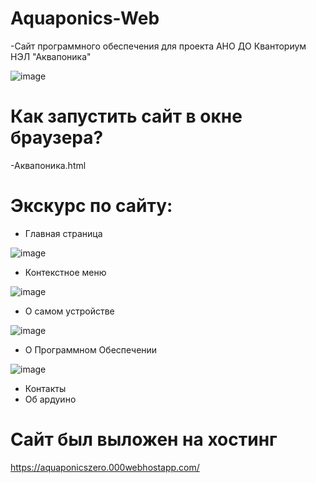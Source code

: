 # Aquaponics-Web
-Сайт программного обеспечения для проекта АНО ДО Кванториум НЭЛ "Аквапоника"

![image](https://user-images.githubusercontent.com/84613812/147713925-dd6c6004-8659-4468-84a8-73d6bc50a289.png)
# Как запустить сайт в окне браузера?
-Аквапоника.html
# Экскурс по сайту:

- Главная страница

![image](https://user-images.githubusercontent.com/84613812/147714018-b4b50248-f81d-421c-b688-50f9309ed560.png)

- Контекстное меню

![image](https://user-images.githubusercontent.com/84613812/147714055-43364397-dd92-41ec-b971-6b8fb7db8d7c.png)

- О самом устройстве

![image](https://user-images.githubusercontent.com/84613812/147714072-c0cfe54f-2fe6-404b-93f0-58c32b31fed5.png)

- О Программном Обеспечении

![image](https://user-images.githubusercontent.com/84613812/147714109-0178e343-103f-4ee0-adc9-19199dbcd1f0.png)

- Контакты
- Об ардуино
# Сайт был выложен на хостинг
https://aquaponicszero.000webhostapp.com/
